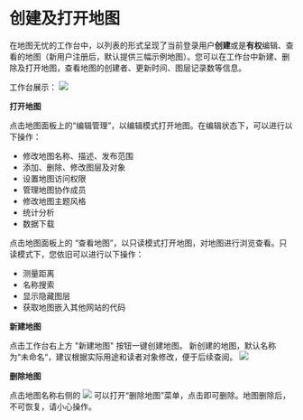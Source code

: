 # 创建及打开地图

在地图无忧的工作台中，以列表的形式呈现了当前登录用户**创建**或是**有权**编辑、查看的地图（新用户注册后，默认提供三幅示例地图）。您可以在工作台中新建、删除及打开地图，查看地图的创建者、更新时间、图层记录数等信息。

工作台展示：
![](http://www.dituwuyou.com/map%2Fpicture%2Fdashboard.png)

**打开地图**

点击地图面板上的“编辑管理”，以编辑模式打开地图。在编辑状态下，可以进行以下操作：
*  修改地图名称、描述、发布范围  
*  添加、删除、修改图层及对象  
*  设置地图访问权限
*  管理地图协作成员
*  修改地图主题风格
*  统计分析
*  数据下载

点击地图面板上的 “查看地图”，以只读模式打开地图，对地图进行浏览查看。只读模式下，您依旧可以进行以下操作：

* 测量距离
* 名称搜索
* 显示隐藏图层
* 获取地图嵌入其他网站的代码



**新建地图**

点击工作台右上方 "新建地图" 按钮一键创建地图。 新创建的地图，默认名称为“未命名“，建议根据实际用途和读者对象修改，便于后续查阅。
![](http://pic.dituwuyou.com/map%2Fpicture%2F11.7%2F2015-11-02_15-40-15.jpg)



**删除地图**

点击地图名称右侧的 ![](http://pic.dituwuyou.com/map%2Fpicture%2Fdelete.png) 可以打开“删除地图”菜单，点击即可删除。地图删除后，不可恢复，请小心操作。

